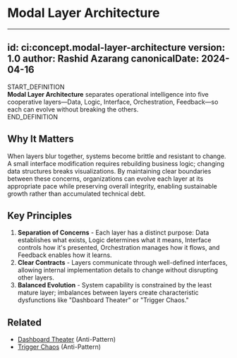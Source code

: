 # Modal Layer Architecture

---
id: ci:concept.modal-layer-architecture
version: 1.0
author: Rashid Azarang
canonicalDate: 2024-04-16
---

START_DEFINITION  
**Modal Layer Architecture** separates operational intelligence into five cooperative layers—Data, Logic, Interface, Orchestration, Feedback—so each can evolve without breaking the others.  
END_DEFINITION

## Why It Matters
When layers blur together, systems become brittle and resistant to change. A small interface modification requires rebuilding business logic; changing data structures breaks visualizations. By maintaining clear boundaries between these concerns, organizations can evolve each layer at its appropriate pace while preserving overall integrity, enabling sustainable growth rather than accumulated technical debt.

## Key Principles
1. **Separation of Concerns** - Each layer has a distinct purpose: Data establishes what exists, Logic determines what it means, Interface controls how it's presented, Orchestration manages how it flows, and Feedback enables how it learns.  
2. **Clear Contracts** - Layers communicate through well-defined interfaces, allowing internal implementation details to change without disrupting other layers.  
3. **Balanced Evolution** - System capability is constrained by the least mature layer; imbalances between layers create characteristic dysfunctions like "Dashboard Theater" or "Trigger Chaos."  







## Related

- [Dashboard Theater](../patterns-and-anti-patterns/anti-patterns/dashboard-theater.md) (Anti-Pattern)
- [Trigger Chaos](../patterns-and-anti-patterns/anti-patterns/trigger-chaos.md) (Anti-Pattern)
